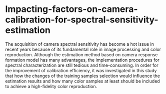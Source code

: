 # Impacting-factors-on-camera-calibration-for-spectral-sensitivity-estimation
The acquisition of camera spectral sensitivity has become a hot issue in recent years because of its fundamental role in image processing and color reproduction. Although the estimation method based on camera response formation model has many advantages, the implementation procedures for spectral characterization are still tedious and time-consuming. In order for the improvement of calibration efficiency, it was investigated in this study that how the changes of the training samples selection would influence the estimation results and how many color samples at least should be included to achieve a high-fidelity color reproduction.
